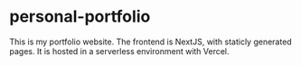 # personal-portfolio

This is my portfolio website. The frontend is NextJS, with staticly generated pages.
It is hosted in a serverless environment with Vercel.
